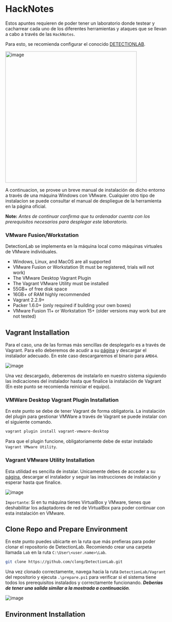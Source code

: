 # HackNotes
Estos apuntes requieren de poder tener un laboratorio donde testear y cacharrear cada uno de los diferentes herramientas y ataques que se llevan a cabo a través de las `HackNotes`.

Para esto, se recomienda configurar el conocido [DETECTIONLAB](https://detectionlab.network/deployment/). 

<img width="409" alt="image" src="https://user-images.githubusercontent.com/72032027/215297252-cc721820-c444-4a0c-8ab7-9db4e75bb1bf.png">

A continuacion, se provee un breve manual de instalación de dicho entorno a través de una máquina Windows con VMware. Cualquier otro tipo de instalacíon se puede consultar el manual de despliegue de la herramienta en la página oficial.

**Note:** *Antes de continuar confirma que tu ordenador cuenta con los prerequisitos necesarios para desplegar este laboratorio.*

### VMware Fusion/Workstation
DetectionLab se implementa en la máquina local como máquinas virtuales de VMware individuales.
+ Windows, Linux, and MacOS are all supported
+ VMware Fusion or Workstation (It must be registered, trials will not work)
+ The VMware Desktop Vagrant Plugin
+ The Vagrant VMware Utility must be installed
+ 55GB+ of free disk space
+ 16GB+ of RAM highly recommended
+ Vagrant 2.2.9+
+ Packer 1.6.0+ (only required if building your own boxes)
+ VMware Fusion 11+ or Workstation 15+ (older versions may work but are not tested)

## Vagrant Installation
Para el caso, una de las formas más sencillas de desplegarlo es a través de Vagrant. Para ello deberemos de acudir a su [página](https://developer.hashicorp.com/vagrant/downloads) y descargar el instalador adecuado. En este caso descargaremos el binario para `AMD64`.

![image](https://user-images.githubusercontent.com/72032027/215297340-d7151587-bb3e-4d23-9ff1-46b94ca1e6a7.png)

Una vez descargado, deberemos de instalarlo en nuestro sistema siguiendo las indicaciones del instalador hasta que finalice la instalación de Vagrant (En este punto se recomienda reiniciar el equipo).

### VMWare Desktop Vagrant Plugin Installation
En este punto se debe de tener Vagrant de forma obligatoria. La instalación del plugin para gestionar VMWare a través de Vagrant se puede instalar con el siguiente comando.

```sh
vagrant plugin install vagrant-vmware-desktop
```

Para que el plugin funcione, obligatoriamente debe de estar instalado `Vagrant VMware Utility`.

### Vagrant VMware Utility Installation
Esta utilidad es sencilla de instalar. Unicamente debes de acceder a su [página](https://developer.hashicorp.com/vagrant/downloads/vmware), descargar el instalador y seguir las instrucciones de instalación y esperar hasta que finalice.

![image](https://user-images.githubusercontent.com/72032027/215297816-14d3aa47-9038-4135-a869-547e00875423.png)

`Importante`: Si en tu máquina tienes VirtualBox y VMware, tienes que deshabilitar los adaptadores de red de VirtualBox para poder continuar con esta instalación en VMware.

## Clone Repo and Prepare Environment
En este punto puedes ubicarte en la ruta que más prefieras para poder clonar el repositorio de DetectionLab. Recomiendo crear una carpeta llamada `Lab` en la ruta `C:\User\<user.name>\Lab`.

```sh
git clone https://github.com/clong/DetectionLab.git
```

Una vez clonado correctamente, navega hacia la ruta `DetectionLab/Vagrant` del repositorio y ejecuta `.\prepare.ps1` para verificar si el sistema tiene todos los prerequisitos instalados y correctamente funcionando. ***Deberías de tener una salida similar a la mostrada a continuación***.

![image](https://user-images.githubusercontent.com/72032027/215298199-44d29b23-961c-4912-bc61-95787ed98d95.png)

## Environment Installation

